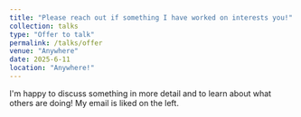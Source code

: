 ```yaml
---
title: "Please reach out if something I have worked on interests you!"
collection: talks
type: "Offer to talk"
permalink: /talks/offer
venue: "Anywhere"
date: 2025-6-11
location: "Anywhere!"
---
```


I'm happy to discuss something in more detail and to learn about what others are doing! My email is liked on the left.
